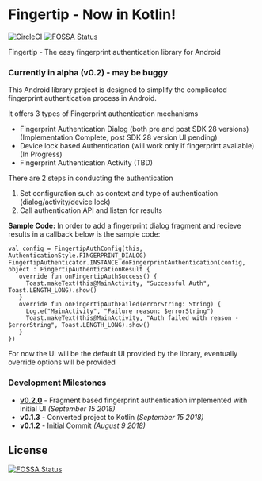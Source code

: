 # Fingertip - Now in Kotlin!
[![CircleCI](https://circleci.com/gh/prasannajeet/Fingertip/tree/master.svg?style=svg)](https://circleci.com/gh/prasannajeet/Fingertip/tree/master) [![FOSSA Status](https://app.fossa.io/api/projects/git%2Bgithub.com%2Fprasannajeet%2FFingertip.svg?type=shield)](https://app.fossa.io/projects/git%2Bgithub.com%2Fprasannajeet%2FFingertip?ref=badge_shield)

Fingertip - The easy fingerprint authentication library for Android
### Currently in alpha (v0.2) - may be buggy

This Android library project is designed to simplify the complicated fingerprint authentication process in Android.

It offers 3 types of Fingerprint authentication mechanisms

- Fingerprint Authentication Dialog (both pre and post SDK 28 versions) (Implementation Complete, post SDK 28 version UI pending)
- Device lock based Authentication (will work only if fingerprint available) (In Progress)
- Fingerprint Authentication Activity (TBD)

There are 2 steps in conducting the authentication
1. Set configuration such as context and type of authentication (dialog/activity/device lock) 
2. Call authentication API and listen for results

**Sample Code:** In order to add a fingerprint dialog fragment and recieve results in a callback below is the sample code:
```
val config = FingertipAuthConfig(this, AuthenticationStyle.FINGERPRINT_DIALOG)
FingertipAuthenticator.INSTANCE.doFingerprintAuthentication(config, object : FingertipAuthenticationResult {
   override fun onFingertipAuthSuccess() {
     Toast.makeText(this@MainActivity, "Successful Auth", Toast.LENGTH_LONG).show()
   }
   override fun onFingertipAuthFailed(errorString: String) {
     Log.e("MainActivity", "Failure reason: $errorString")
     Toast.makeText(this@MainActivity, "Auth failed with reason - $errorString", Toast.LENGTH_LONG).show()
   }
})
```

For now the UI will be the default UI provided by the library, eventually override options will be provided

### Development Milestones
- **[v0.2.0](https://github.com/prasannajeet/Fingertip/releases/tag/v0.2.0)** - Fragment based fingerprint authentication implemented with initial UI *(September 15 2018)*
- **v0.1.3** - Converted project to Kotlin *(September 15 2018)*
- **v0.1.2** - Initial Commit *(August 9 2018)*


## License
[![FOSSA Status](https://app.fossa.io/api/projects/git%2Bgithub.com%2Fprasannajeet%2FFingertip.svg?type=large)](https://app.fossa.io/projects/git%2Bgithub.com%2Fprasannajeet%2FFingertip?ref=badge_large)
